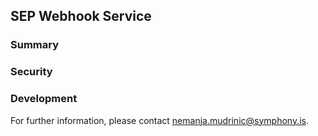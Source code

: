 ## SEP Webhook Service

### Summary

### Security

### Development
For further information, please contact nemanja.mudrinic@symphony.is.